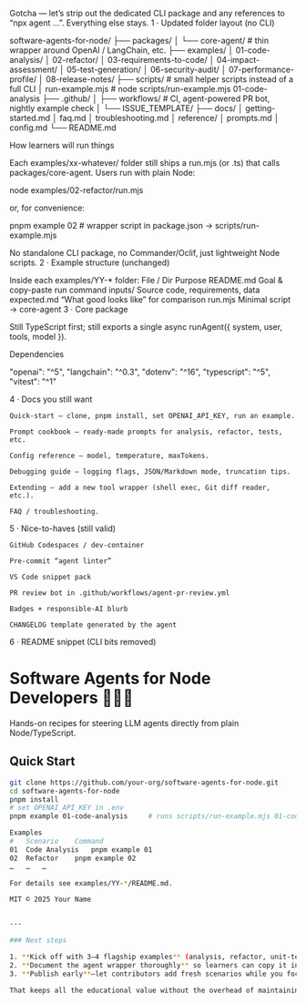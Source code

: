 Gotcha — let’s strip out the dedicated CLI package and any references to “npx agent …”. Everything else stays.
1 · Updated folder layout (no CLI)

software-agents-for-node/
├── packages/
│   └── core-agent/           # thin wrapper around OpenAI / LangChain, etc.
├── examples/
│   01-code-analysis/
│   02-refactor/
│   03-requirements-to-code/
│   04-impact-assessment/
│   05-test-generation/
│   06-security-audit/
│   07-performance-profile/
│   08-release-notes/
├── scripts/                  # small helper scripts instead of a full CLI
│   run-example.mjs           # node scripts/run-example.mjs 01-code-analysis
├── .github/
│   ├── workflows/            # CI, agent-powered PR bot, nightly example check
│   └── ISSUE_TEMPLATE/
├── docs/
│   getting-started.md
│   faq.md
│   troubleshooting.md
│   reference/
│       prompts.md
│       config.md
└── README.md

How learners will run things

Each examples/xx-whatever/ folder still ships a run.mjs (or .ts) that calls packages/core-agent.
Users run with plain Node:

node examples/02-refactor/run.mjs

or, for convenience:

pnpm example 02      # wrapper script in package.json → scripts/run-example.mjs

No standalone CLI package, no Commander/Oclif, just lightweight Node scripts.
2 · Example structure (unchanged)

Inside each examples/YY-* folder:
File / Dir	Purpose
README.md	Goal & copy-paste run command
inputs/	Source code, requirements, data
expected.md	“What good looks like” for comparison
run.mjs	Minimal script → core-agent
3 · Core package

Still TypeScript first; still exports a single async runAgent({ system, user, tools, model }).

Dependencies

"openai": "^5",
"langchain": "^0.3",
"dotenv": "^16",
"typescript": "^5",
"vitest": "^1"

4 · Docs you still want

    Quick-start – clone, pnpm install, set OPENAI_API_KEY, run an example.

    Prompt cookbook – ready-made prompts for analysis, refactor, tests, etc.

    Config reference – model, temperature, maxTokens.

    Debugging guide – logging flags, JSON/Markdown mode, truncation tips.

    Extending – add a new tool wrapper (shell exec, Git diff reader, etc.).

    FAQ / troubleshooting.

5 · Nice-to-haves (still valid)

    GitHub Codespaces / dev-container

    Pre-commit “agent linter”

    VS Code snippet pack

    PR review bot in .github/workflows/agent-pr-review.yml

    Badges + responsible-AI blurb

    CHANGELOG template generated by the agent

6 · README snippet (CLI bits removed)

# Software Agents for Node Developers 🧑‍💻🤖

Hands-on recipes for steering LLM agents directly from plain Node/TypeScript.

## Quick Start

```bash
git clone https://github.com/your-org/software-agents-for-node.git
cd software-agents-for-node
pnpm install
# set OPENAI_API_KEY in .env
pnpm example 01-code-analysis     # runs scripts/run-example.mjs 01-code-analysis

Examples
#	Scenario	Command
01	Code Analysis	pnpm example 01
02	Refactor	pnpm example 02
…	…	…

For details see examples/YY-*/README.md.

MIT © 2025 Your Name


---

### Next steps

1. **Kick off with 3–4 flagship examples** (analysis, refactor, unit-test generation, impact assessment).  
2. **Document the agent wrapper thoroughly** so learners can copy it into their own projects.  
3. **Publish early**—let contributors add fresh scenarios while you focus on polish.

That keeps all the educational value without the overhead of maintaining a formal CLI. 🚀

